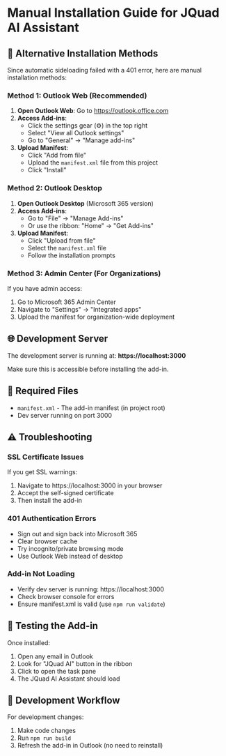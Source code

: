 # Manual Installation Guide for JQuad AI Assistant

## 🔧 Alternative Installation Methods

Since automatic sideloading failed with a 401 error, here are manual installation methods:

### **Method 1: Outlook Web (Recommended)**

1. **Open Outlook Web**: Go to https://outlook.office.com
2. **Access Add-ins**: 
   - Click the settings gear (⚙️) in the top right
   - Select "View all Outlook settings"
   - Go to "General" → "Manage add-ins"
3. **Upload Manifest**:
   - Click "Add from file"
   - Upload the `manifest.xml` file from this project
   - Click "Install"

### **Method 2: Outlook Desktop**

1. **Open Outlook Desktop** (Microsoft 365 version)
2. **Access Add-ins**:
   - Go to "File" → "Manage Add-ins"
   - Or use the ribbon: "Home" → "Get Add-ins"
3. **Upload Manifest**:
   - Click "Upload from file"
   - Select the `manifest.xml` file
   - Follow the installation prompts

### **Method 3: Admin Center (For Organizations)**

If you have admin access:
1. Go to Microsoft 365 Admin Center
2. Navigate to "Settings" → "Integrated apps"
3. Upload the manifest for organization-wide deployment

## 🌐 Development Server

The development server is running at: **https://localhost:3000**

Make sure this is accessible before installing the add-in.

## 📁 Required Files

- `manifest.xml` - The add-in manifest (in project root)
- Dev server running on port 3000

## ⚠️ Troubleshooting

### SSL Certificate Issues
If you get SSL warnings:
1. Navigate to https://localhost:3000 in your browser
2. Accept the self-signed certificate
3. Then install the add-in

### 401 Authentication Errors
- Sign out and sign back into Microsoft 365
- Clear browser cache
- Try incognito/private browsing mode
- Use Outlook Web instead of desktop

### Add-in Not Loading
- Verify dev server is running: https://localhost:3000
- Check browser console for errors
- Ensure manifest.xml is valid (use `npm run validate`)

## 🎯 Testing the Add-in

Once installed:
1. Open any email in Outlook
2. Look for "JQuad AI" button in the ribbon
3. Click to open the task pane
4. The JQuad AI Assistant should load

## 🔄 Development Workflow

For development changes:
1. Make code changes
2. Run `npm run build`
3. Refresh the add-in in Outlook (no need to reinstall)